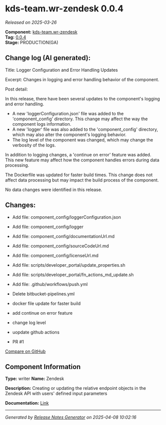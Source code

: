 #  kds-team.wr-zendesk 0.0.4

_Released on 2025-03-26_

**Component:** [kds-team.wr-zendesk](https://github.com/keboola/component-zendesk-wr)  
**Tag:** [0.0.4](https://github.com/keboola/component-zendesk-wr/releases/tag/0.0.4)  
**Stage:** PRODUCTION(GA)


## Change log (AI generated):
Title: Logger Configuration and Error Handling Updates

Excerpt: Changes in logging and error handling behavior of the component.

Post detail: 

In this release, there have been several updates to the component's logging and error handling. 

- A new 'loggerConfiguration.json' file was added to the 'component_config' directory. This change may affect the way the component logs information. 
- A new 'logger' file was also added to the 'component_config' directory, which may also alter the component's logging behavior. 
- The log level of the component was changed, which may change the verbosity of the logs.

In addition to logging changes, a 'continue on error' feature was added. This new feature may affect how the component handles errors during data processing.

The Dockerfile was updated for faster build times. This change does not affect data processing but may impact the build process of the component.

No data changes were identified in this release.



## Changes:



- Add file: component_config/loggerConfiguration.json 




- Add file: component_config/logger 




- Add file: component_config/documentationUrl.md 




- Add file: component_config/sourceCodeUrl.md 




- Add file: component_config/licenseUrl.md 




- Add file: scripts/developer_portal/update_properties.sh 




- Add file: scripts/developer_portal/fn_actions_md_update.sh 




- Add file: .github/workflows/push.yml 




- Delete bitbucket-pipelines.yml 








- docker file update for faster build 




- add continue on error feature 




- change log level 




- uopdate github actions 




- PR #1 



[Compare on GitHub](https://github.com/keboola/component-zendesk-wr/compare/0.0.3...0.0.4)



## Component Information
**Type:** writer
**Name:** Zendesk

**Description:** Creating or updating the relative endpoint objects in the Zendesk API with users' defined input parameters


**Documentation:** [Link](https://github.com/keboola/component-zendesk-wr/blob/main/README.md)



---
_Generated by [Release Notes Generator](https://github.com/keboola/release-notes-generator)
on 2025-04-08 10:02:16_